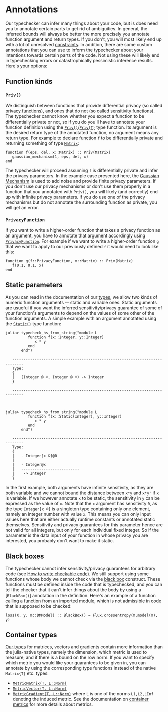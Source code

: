 
# Annotations

Our typechecker can infer many things about your code, but is does need you to annotate certain parts to get rid of ambiguities. In general, the inferred bounds will always be better the more precisely you annotate function argument and return types. If you don't, you will most likely end up with a lot of unresolved [constraints](@ref). In addition, there are some custom annotations that you can use to inform the typechecker about your intentions towards certain parts of the code. Not using these will likely end in typechecking errors or catastrophically pessimistic inference results. Here's your options:

## Function kinds
### `Priv()`
We distinguish between functions that provide differential privacy (so called [privacy functions](@ref)), and ones that do not (so called [sensitivity functions](@ref)). The typechecker cannot know whether you expect a function to be differentially private or not, so if you do you'll have to annotate your function definition using the [`Priv()`](@ref)/[`Priv(T)`](@ref) type function. Its argument is the desired return type of the annotated function, no argument means any return type. For example to declare function `f` to be differentially private and returning something of type [`Matrix`](@ref):
```
function f(eps, del, x::Matrix) :: Priv(Matrix)
   gaussian_mechanism(1, eps, del, x)
end
```
The typechecker will proceed assuming `f` is differentially private and infer the privacy parameters. In the example case presented here, the [Gaussian Mechanism](@ref) is used to add noise and provide finite privacy parameters. If you don't use our privacy mechanisms or don't use them properly in a function that you annotated with `Priv()`, you will likely (and correctly) end up with infinite privacy parameters. If you do use one of the privacy mechanisms but do not annotate the surrounding function as private, you will get an error.

### `PrivacyFunction`
If you want to write a higher-order function that takes a privacy function as an argument, you have to annotate that argument accordingly using [`PrivacyFunction`](@ref). For example if we want to write a higher-order function `g` that we want to apply to our previously defined `f` it would need to look like this:
```
function g(f::PrivacyFunction, x::Matrix) :: Priv(Matrix)
   f(0.1, 0.1, x)
end
```

## Static parameters
As you can read in the documentation of our [types](@ref), we allow two kinds of numeric function arguments -- static and variable ones. Static arguments are usueful if you want the inferred sensitivity/privacy guarantee of some of your function's arguments to depend on the values of some other of the function arguments. A simple example with an argument annotated using the [`Static()`](@ref) type function:
```
julia> typecheck_hs_from_string("module L
          function f(x::Integer, y::Integer)
             x * y
          end
       end")
   
   ---------------------------------------------------------------------------
   Type:
   {
   |   (Integer @ ∞, Integer @ ∞) -> Integer
   }
   
   ---------------------------------------------------------------------------



julia> typecheck_hs_from_string("module L
          function f(x::Static(Integer), y::Integer)
             x * y
          end
       end")
   
   ---------------------------------------------------------------------------
   Type:
   {
   |   - Integer[x ©]@0
   |   
   |   - Integer@x
   |   --------------------------
   |    -> Integer
   }
```
In the first example, both arguments have infinite sensitivity, as they are both variable and we cannot bound the distance between `x*y` and `x*y'` if `x` is variable. If we however annotate `x` to be static, the sensitivity in `y` can be expressed as the value of `x`. Note that the `x` argument has sensitivity `0`, as the type `Integer[x ©]` is a singleton type containing only one element, namely an integer number with value `x`. This means you can only input values here that are either actually runtime constants or annotated static themselves. Sensitivity and privacy guarantees for this parameter hence are not valid for all integers, but only for each individual fixed integer. So if the parameter is the data input of your function in whose privacy you are interested, you probably don't want to make it static.

## Black boxes
The typechecker cannot infer sensitivity/privacy guarantees for arbitrary code (see [How to write checkable code](@ref)). We still support using some functions whose body we cannot check via the [black box](@ref) construct. These functions must be defined inside the code that is typechecked, and you can tell the checker that it can't infer things about the body by using a [`BlackBox()`] annotation in the definition. Here's an example of a function calling a function from an imported module, which is not admissible in code that is supposed to be checked:
```
loss(X, y, m::DMModel) :: BlackBox() = Flux.crossentropy(m.model(X), y)
```

## Container types
[Our types](@ref) for matrices, vectors and gradients contain more information than the julia-native types, namely the dimension, which metric is used to measure, and if there is a bound on the row norm. If you want to specify which metric you would like your guarantees to be given in, you can annotate by using the corresponding type functions instead of the native `Matrix{T}` etc. types:
- [`MetricMatrix(T, L::Norm)`](@ref)
- [`MetricVector(T, L::Norm)`](@ref)
- [`MetricGradient(T, L::Norm)`](@ref)
where `L` is one of the norms `L1,L2,LInf` denoting the induced metric. See the documentation on [container metrics](@ref) for more details about metrics.


